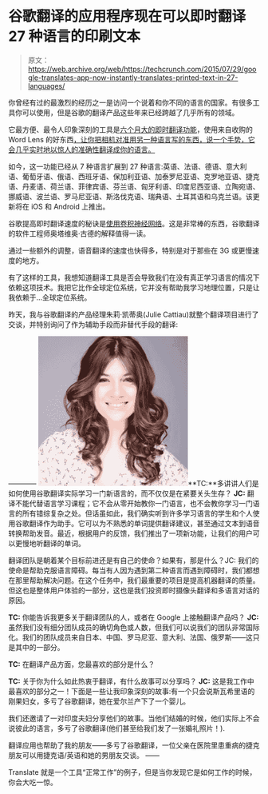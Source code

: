 # 谷歌翻译的应用程序现在可以即时翻译 27 种语言的印刷文本

> 原文：<https://web.archive.org/web/https://techcrunch.com/2015/07/29/google-translates-app-now-instantly-translates-printed-text-in-27-languages/>

你曾经有过的最激烈的经历之一是访问一个说着和你不同的语言的国家。有很多工具你可以使用，但是谷歌的翻译产品这些年来已经跨越了几乎所有的领域。

它最方便、最令人印象深刻的工具是[六个月大的即时翻译功能](https://web.archive.org/web/20230326032607/https://techcrunch.com/2015/01/14/amaaaaaazing/)，使用来自收购的 Word Lens 的好东西[，让你把相机对准用另一种语言写的东西，说一个手势，它会几乎实时地以惊人的准确性翻译成你的语言。](https://web.archive.org/web/20230326032607/https://techcrunch.com/2014/05/16/google-has-acquired-quest-visual-the-maker-of-camera-based-translation-app-word-lens/)

如今，这一功能已经从 7 种语言扩展到 27 种语言:英语、法语、德语、意大利语、葡萄牙语、俄语、西班牙语、保加利亚语、加泰罗尼亚语、克罗地亚语、捷克语、丹麦语、荷兰语、菲律宾语、芬兰语、匈牙利语、印度尼西亚语、立陶宛语、挪威语、波兰语、罗马尼亚语、斯洛伐克语、瑞典语、土耳其语和乌克兰语。该更新将在 iOS 和 Android 上推出。

谷歌提高即时翻译速度的秘诀是[使用卷积神经网络](https://web.archive.org/web/20230326032607/http://googleresearch.blogspot.com/2015/07/how-google-translate-squeezes-deep.html)。这是非常棒的东西，谷歌翻译的软件工程师奥塔维奥·古德的解释值得一读。

通过一些额外的调整，语音翻译的速度也快得多，特别是对于那些在 3G 或更慢速度的地方。

有了这样的工具，我想知道翻译工具是否会导致我们在没有真正学习语言的情况下依赖这项技术。我把它比作全球定位系统，它并没有帮助我学习地理位置，只是让我依赖于…全球定位系统。

昨天，我与谷歌翻译的产品经理朱莉·凯蒂奥(Julie Cattiau)就整个翻译项目进行了交谈，并特别询问了作为辅助手段而非替代手段的翻译:

————
![28d2908](img/a45238b1c4f68f2d61f2bbd41c6f3189.png)**TC:**多讲讲人们是如何使用谷歌翻译实际学习一门新语言的，而不仅仅是在紧要关头生存？
**JC:** 翻译不能代替语言学习课程；它不会从零开始教你一门语言，也不会教你学习一门语言的所有错综复杂之处。但话虽如此，我们确实听到许多学习语言的学生和个人使用谷歌翻译作为助手。它可以为不熟悉的单词提供翻译建议，甚至通过文本到语音转换帮助发音。最近，根据用户的反馈，我们推出了一项新功能，让我们的用户可以更慢地听翻译的单词。

翻译团队是朝着某个目标前进还是有自己的使命？如果有，那是什么？JC: 我们的使命是帮助克服语言障碍。每当有人因为遇到第二种语言而遇到障碍时，我们都想在那里帮助解决问题。在这个任务中，我们最重要的项目是提高机器翻译的质量。但这也是整体用户体验的一部分，这也是我们投资即时摄像头翻译和多语言对话的原因。

**TC:** 你能告诉我更多关于翻译团队的人，或者在 Google 上接触翻译产品吗？
**JC:** 虽然我们没有细分团队成员的确切角色或人数，但我们可以说我们的团队非常国际化。我们的团队成员来自日本、中国、罗马尼亚、意大利、法国、俄罗斯——这只是其中的一部分。

**TC:** 在翻译产品方面，您最喜欢的部分是什么？

**TC:** 关于你为什么如此热衷于翻译，有什么故事可以分享吗？
**JC:** 这是我工作中最喜欢的部分之一！下面是一些让我印象深刻的故事:有一个只会说斯瓦希里语的刚果妇女，多亏了谷歌翻译，她在爱尔兰产下了一个婴儿。

我们还邀请了一对印度夫妇分享他们的故事。当他们结婚的时候，他们实际上不会说彼此的语言，多亏了谷歌翻译(他们甚至给我们发了一张婚礼照片！).

翻译应用也帮助了我的朋友——多亏了谷歌翻译，一位父亲在医院里患重病的捷克朋友可以用捷克语/英语和她的男朋友交谈。
——

Translate 就是一个工具“正常工作”的例子，但是当你发现它是如何工作的时候，你会大吃一惊。